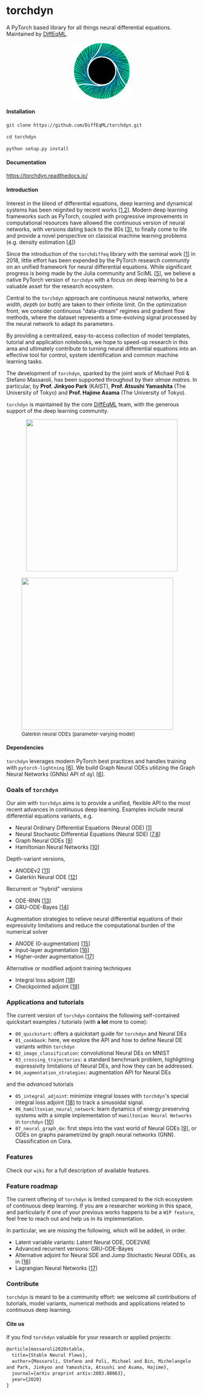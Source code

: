 # torchdyn
A PyTorch based library for all things neural differential equations. Maintained by [DiffEqML](https://github.com/DiffEqML).

<p align="center"> 
<img src="media/logo.png" width="150" height="150">
</p>

#### Installation
`git clone https://github.com/DiffEqML/torchdyn.git`

`cd torchdyn`

`python setup.py install`

#### Documentation 
https://torchdyn.readthedocs.io/

#### Introduction
Interest in the blend of differential equations, deep learning and dynamical systems has been reignited by recent works [[1](https://arxiv.org/abs/1806.07366),[2](https://arxiv.org/abs/2001.04385)]. Modern deep learning frameworks such as PyTorch, coupled with progressive improvements in computational resources have allowed the continuous version of neural networks, with versions dating back to the 80s [[3](https://ieeexplore.ieee.org/abstract/document/6814892)],  to finally come to life and provide a novel perspective on classical machine learning problems (e.g. density estimation [[4](https://arxiv.org/abs/1810.01367)])

Since the introduction of the `torchdiffeq` library with the seminal work [[1](https://arxiv.org/abs/1806.07366)] in 2018, little effort has been expended by the PyTorch research community on an unified framework for neural differential equations. While significant progress is being made by the Julia community and SciML [[5](https://sciml.ai/2020/03/29/SciML.html)], we believe a native PyTorch version of `torchdyn` with a focus on deep learning to be a valuable asset for the research ecosystem. 

Central to the `torchdyn` approach are continuous neural networks, where *width*, *depth* (or both) are taken to their infinite limit. On the optimization front, we consider continuous "data-stream" regimes and gradient flow methods, where the dataset represents a time-evolving signal processed by the neural network to adapt its parameters. 

By providing a centralized, easy-to-access collection of model templates, tutorial and application notebooks, we hope to speed-up research in this area and ultimately contribute to turning neural differential equations into an effective tool for control, system identification and common machine learning tasks.

The development of `torchdyn`, sparked by the joint work of Michael Poli & Stefano Massaroli, has been supported throughout by their *almae matres*. In particular, by  **Prof. Jinkyoo Park** (KAIST), **Prof. Atsushi Yamashita** (The University of Tokyo) and **Prof. Hajime Asama** (The University of Tokyo).

`torchdyn` is maintained by the core [DiffEqML](https://github.com/DiffEqML) team, with the generous support of the deep learning community.

<p align="center"> 
<img src="media/GalNODE.gif" width="400" height="400">
</p>

<figure>
    <img src="media/GalNODE.gif" width="400" height="400" />
    <font size="2">
    <figcaption> Galerkin neural ODEs (parameter-varying model) </a> 
    </figcaption>
    </font>
</figure>

#### Dependencies
`torchdyn` leverages modern PyTorch best practices and handles training with `pytorch-lightning` [[6](https://github.com/PyTorchLightning/pytorch-lightning)]. We build Graph Neural ODEs utilizing the Graph Neural Networks (GNNs) API of `dgl` [[6](https://www.dgl.ai/)].

###  Goals of `torchdyn`
Our aim with  `torchdyn` aims is to provide a unified, flexible API  to the most recent advances in continuous deep learning. Examples include neural differential equations variants, e.g.
* Neural Ordinary Differential Equations (Neural ODE) [[1](https://arxiv.org/abs/1806.07366)]
* Neural Stochastic Differential Equations (Neural SDE) [[7](https://arxiv.org/abs/1905.09883),[8](https://arxiv.org/abs/1906.02355)]
* Graph Neural ODEs [[9](https://arxiv.org/abs/1911.07532)]
* Hamiltonian Neural Networks [[10](https://arxiv.org/abs/1906.01563)]

Depth-variant versions, 
* ANODEv2 [[11](https://arxiv.org/abs/1906.04596)]
* Galerkin Neural ODE [[12](https://arxiv.org/abs/2002.08071)]

Recurrent or "hybrid" versions 
* ODE-RNN [[13](https://arxiv.org/abs/1907.03907)]
* GRU-ODE-Bayes [[14](https://arxiv.org/abs/1905.12374)]

Augmentation strategies to relieve neural differential equations of their expressivity limitations and reduce the computational burden of the numerical solver
* ANODE (0-augmentation) [[15](https://arxiv.org/abs/1904.01681)]
* Input-layer augmentation [[16](https://arxiv.org/abs/2002.08071)]
* Higher-order augmentation [[17](https://arxiv.org/abs/2002.08071)]

Alternative or modified adjoint training techniques 
* Integral loss adjoint [[18](https://arxiv.org/abs/2003.08063)]
* Checkpointed adjoint [[19](https://arxiv.org/abs/1902.10298)]

### Applications and tutorials
The current version of `torchdyn` contains the following self-contained quickstart examples / tutorials (with **a lot** more to come):
* `00_quickstart`: offers a quickstart guide for `torchdyn` and Neural DEs
* `01_cookbook`: here, we explore the API and how to define Neural DE variants within `torchdyn`
* `02_image_classification`: convolutional Neural DEs on MNIST
* `03_crossing_trajectories`: a standard benchmark problem, highlighting expressivity limitations of Neural DEs, and how they can be addressed.
* `04_augmentation_strategies`: augmentation API for Neural DEs

and the *advanced* tutorials
* `05_integral_adjoint`: minimize integral losses with `torchdyn`'s special integral loss adjoint  [[18](https://arxiv.org/abs/2003.08063)] to track a sinusoidal signal.
* `06_hamiltonian_neural_network`: learn dynamics of energy preserving systems with a simple implementation of `Hamiltonian Neural Networks` in `torchdyn` [[10](https://arxiv.org/abs/1906.01563)]
* `07_neural_graph_de`:  first steps into the vast world of Neural GDEs [[9](https://arxiv.org/abs/1911.07532)], or ODEs on graphs parametrized by graph neural networks (GNN). Classification on Cora.

### Features
Check our `wiki` for a full description of available features.

### Feature roadmap
The current offering of `torchdyn` is limited compared to the rich ecosystem of continuous deep learning. If you are a researcher working in this space, and particularly if one of your previous works happens to be a `WIP feature`, feel free to reach out and help us in its implementation. 

In particular, we are missing the following, which will be added, in order.
* Latent variable variants: Latent Neural ODE, ODE2VAE
* Advanced recurrent versions: GRU-ODE-Bayes
* Alternative adjoint for Neural SDE and Jump Stochastic Neural ODEs, as in [[16](https://arxiv.org/abs/1905.10403)]
* Lagrangian Neural Networks [[17](https://arxiv.org/abs/2003.04630)]


### Contribute
 `torchdyn` is meant to be a community effort: we welcome all contributions of tutorials, model variants, numerical methods and applications related to continuous deep learning. 

#### Cite us
If you find `torchdyn` valuable for your research or applied projects:
```
@article{massaroli2020stable,
  title={Stable Neural Flows},
  author={Massaroli, Stefano and Poli, Michael and Bin, Michelangelo and Park, Jinkyoo and Yamashita, Atsushi and Asama, Hajime},
  journal={arXiv preprint arXiv:2003.08063},
  year={2020}
}
```
